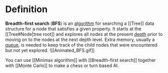 # Definition
**Breadth-first search** (**BFS**) is an [algorithm](https://en.wikipedia.org/wiki/Algorithm "Algorithm") for searching a [[Tree]] data structure for a node that satisfies a given property. It starts at the [[Tree#Node|tree root]] and explores all nodes at the present [depth](https://en.wikipedia.org/wiki/Tree_(data_structure)#Terminology "Tree (data structure)") prior to moving on to the nodes at the next depth level. Extra memory, usually a [queue](https://en.wikipedia.org/wiki/Queue_(data_structure) "Queue (data structure)"), is needed to keep track of the child nodes that were encountered but not yet explored.
![[Animated_BFS.gif]]

You can use [[Minimax algorithm]] with [[Breadth-first search]] together with [[Monte Carlo]] to make a chess or turn based AI.